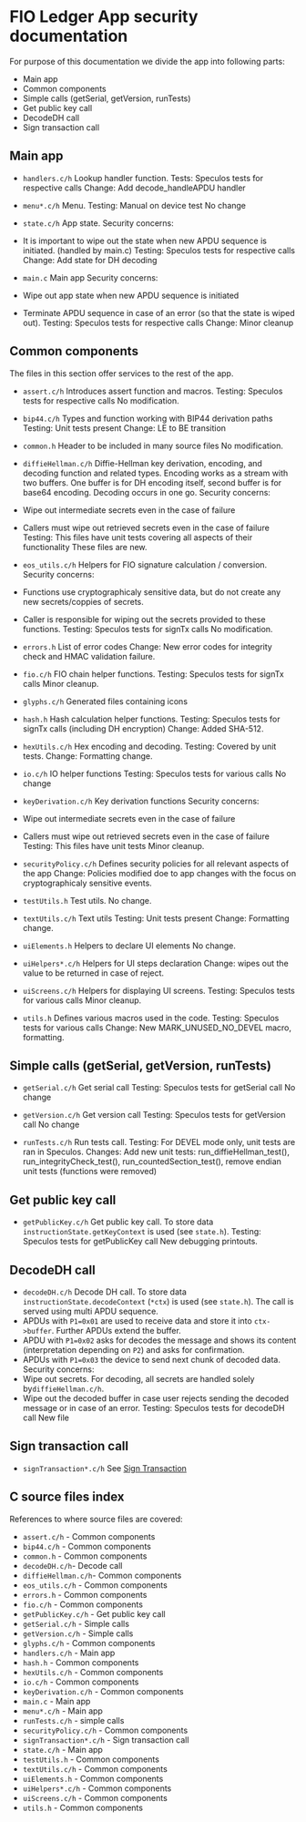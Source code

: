 # FIO Ledger App security documentation

For purpose of this documentation we divide the app into following parts:
- Main app
- Common components
- Simple calls (getSerial, getVersion, runTests)
- Get public key call
- DecodeDH call
- Sign transaction call

## Main app

- `handlers.c/h`
Lookup handler function.
Tests: Speculos tests for respective calls
Change: Add decode_handleAPDU handler

- `menu*.c/h`
Menu.
Testing: Manual on device test
No change

- `state.c/h`
App state.
Security concerns:
- It is important to wipe out the state when new APDU sequence is initiated. (handled by main.c)
Testing: Speculos tests for respective calls
Change: Add state for DH decoding

- `main.c`
Main app
Security concerns:
- Wipe out app state when new APDU sequence is initiated
- Terminate APDU sequence in case of an error (so that the state is wiped out).
Testing: Speculos tests for respective calls
Change: Minor cleanup


## Common components

The files in this section offer services to the rest of the app. 

- `assert.c/h`
Introduces assert function and macros.
Testing: Speculos tests for respective calls
No modification. 

- `bip44.c/h` 
Types and function working with BIP44 derivation paths 
Testing: Unit tests present
Change: LE to BE transition

- `common.h` 
Header to be included in many source files
No modification. 

- `diffieHellman.c/h`
Diffie-Hellman key derivation, encoding, and decoding function and related types.
Encoding works as a stream with two buffers. One buffer is for DH encoding itself, second buffer is for base64 encoding. Decoding occurs in one go.
Security concerns:
- Wipe out intermediate secrets even in the case of failure
- Callers must wipe out retrieved secrets even in the case of failure
Testing: This files have unit tests covering all aspects of their functionality
These files are new.

- `eos_utils.c/h`
Helpers for FIO signature calculation / conversion. 
Security concerns:
- Functions use cryptographicaly sensitive data, but do not create any new secrets/coppies of secrets. 
- Caller is responsible for wiping out the secrets provided to these functions.
Testing: Speculos tests for signTx calls
No modification. 

- `errors.h`
List of error codes
Change: New error codes for integrity check and HMAC validation failure.

- `fio.c/h`
FIO chain helper functions.
Testing: Speculos tests for signTx calls
Minor cleanup.

- `glyphs.c/h`
Generated files containing icons

- `hash.h`
Hash calculation helper functions.
Testing: Speculos tests for signTx calls (including DH encryption)
Change: Added SHA-512.

- `hexUtils.c/h`
Hex encoding and decoding.
Testing: Covered by unit tests.
Change: Formatting change.

- `io.c/h`
IO helper functions
Testing: Speculos tests for various calls
No change

- `keyDerivation.c/h`
Key derivation functions
Security concerns:
- Wipe out intermediate secrets even in the case of failure
- Callers must wipe out retrieved secrets even in the case of failure
Testing: This files have unit tests
Minor cleanup.

- `securityPolicy.c/h`
Defines security policies for all relevant aspects of the app
Change: Policies modified doe to app changes with the focus on cryptographicaly sensitive events.

- `testUtils.h`
Test utils.
No change.

- `textUtils.c/h`
Text utils
Testing: Unit tests present
Change: Formatting change.

- `uiElements.h`
Helpers to declare UI elements
No change.

- `uiHelpers*.c/h`
Helpers for UI steps declaration
Change: wipes out the value to be returned in case of reject.

- `uiScreens.c/h`
Helpers for displaying UI screens.
Testing: Speculos tests for various calls
Minor cleanup.

- `utils.h`
Defines various macros used in the code.
Testing: Speculos tests for various calls
Change: New MARK_UNUSED_NO_DEVEL macro, formatting.


## Simple calls (getSerial, getVersion, runTests)

- `getSerial.c/h`
Get serial call
Testing: Speculos tests for getSerial call
No change

- `getVersion.c/h`
Get version call
Testing: Speculos tests for getVersion call
No change

- `runTests.c/h`
Run tests call.
Testing: For DEVEL mode only, unit tests are ran in Speculos.
Changes: Add new unit tests: run_diffieHellman_test(), run_integrityCheck_test(), run_countedSection_test(), remove endian unit tests (functions were removed)


## Get public key call

- `getPublicKey.c/h`
Get public key call. To store data `instructionState.getKeyContext` is used (see `state.h`).
Testing: Speculos tests for getPublicKey call
New debugging printouts.


## DecodeDH call

- `decodeDH.c/h`
Decode DH call. To store data `instructionState.decodeContext` (`*ctx`) is used (see `state.h`).
The call is served using multi APDU sequence.
- APDUs with `P1=0x01` are used to receive data and store it into `ctx->buffer`. Further APDUs extend the buffer. 
- APDU with `P1=0x02` asks for decodes the message and shows its content (interpretation depending on `P2`) and asks for confirmation.
- APDUs with `P1=0x03` the device to send next chunk of decoded data.
Security concerns:
- Wipe out secrets. For decoding, all secrets are handled solely by`diffieHellman.c/h`.
- Wipe out the decoded buffer in case user rejects sending the decoded message or in case of an error.
Testing: Speculos tests for decodeDH call
New file


## Sign transaction call

- `signTransaction*.c/h`
See [Sign Transaction](security_sign.md)


## C source files index

References to where source files are covered:
- `assert.c/h` - Common components
- `bip44.c/h` - Common components
- `common.h` - Common components
- `decodeDH.c/h`- Decode call
- `diffieHellman.c/h`- Common components
- `eos_utils.c/h` - Common components
- `errors.h` - Common components
- `fio.c/h` - Common components
- `getPublicKey.c/h` - Get public key call
- `getSerial.c/h` - Simple calls
- `getVersion.c/h` - Simple calls
- `glyphs.c/h` - Common components
- `handlers.c/h` - Main app
- `hash.h` - Common components
- `hexUtils.c/h` - Common components
- `io.c/h` - Common components
- `keyDerivation.c/h` - Common components
- `main.c` - Main app
- `menu*.c/h` - Main app
- `runTests.c/h` - simple calls
- `securityPolicy.c/h` - Common components
- `signTransaction*.c/h` - Sign  transaction call
- `state.c/h` - Main app
- `testUtils.h` - Common components
- `textUtils.c/h` - Common components
- `uiElements.h` - Common components
- `uiHelpers*.c/h` - Common components
- `uiScreens.c/h` - Common components
- `utils.h` - Common components

